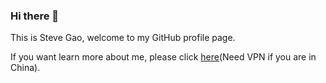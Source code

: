 ### Hi there 👋

This is Steve Gao, welcome to my GitHub profile page.

If you want learn more about me, please click [here](https://about.me/foogao)(Need VPN if you are in China).
